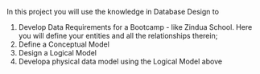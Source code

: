 In this project you will use the knowledge in Database Design to
1. Develop Data Requirements for a Bootcamp - like Zindua School. Here you will define your entities and all the relationships therein;
2. Define a Conceptual Model
3. Design a Logical Model
4. Developa physical data model using the Logical Model above    
